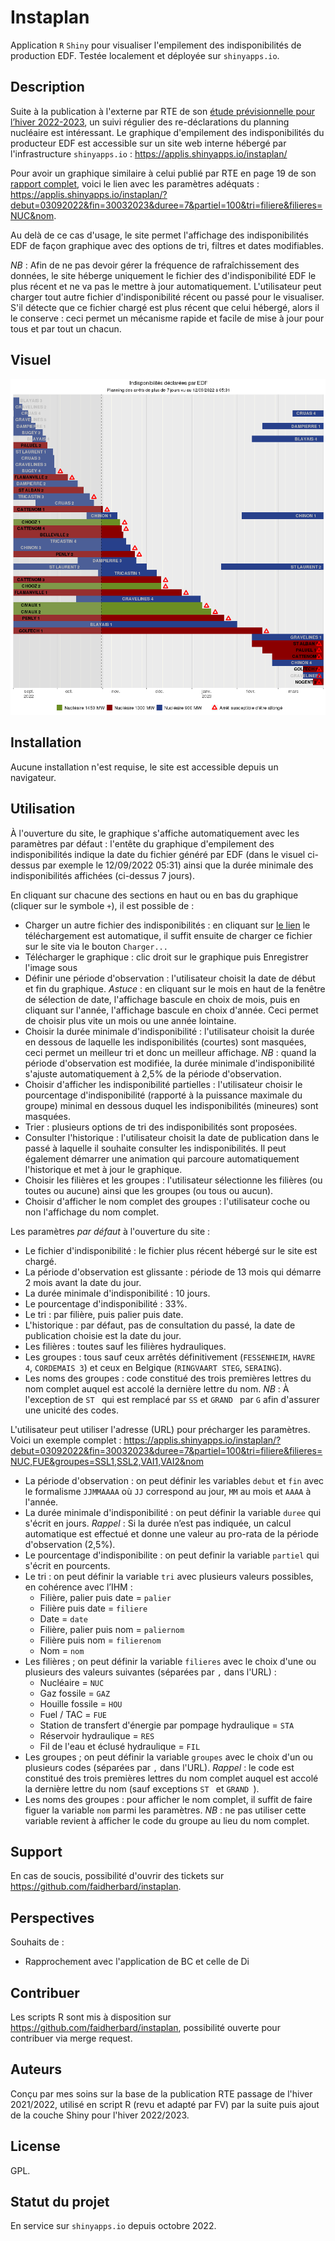 # Instaplan
Application `R` `Shiny` pour visualiser l'empilement des indisponibilités de production EDF. Testée localement et déployée sur `shinyapps.io`.

## Description
Suite à la publication à l'externe par RTE de son [étude prévisionnelle pour l’hiver 2022-2023](https://www.rte-france.com/actualites/previsions-systeme-electrique-hiver-2022-2023), un suivi régulier des re-déclarations du planning nucléaire est intéressant. Le graphique d'empilement des indisponibilités du producteur EDF est accessible sur un site web interne hébergé par l'infrastructure `shinyapps.io` : https://applis.shinyapps.io/instaplan/

Pour avoir un graphique similaire à celui publié par RTE en page 19 de son [rapport complet](https://assets.rte-france.com/prod/public/2022-09/Analyse%20passage%20hiver%202022-2023.pdf), voici le lien avec les paramètres adéquats : https://applis.shinyapps.io/instaplan/?debut=03092022&fin=30032023&duree=7&partiel=100&tri=filiere&filieres=NUC&nom.

Au delà de ce cas d'usage, le site permet l'affichage des indisponibilités EDF de façon graphique avec des options de tri, filtres et dates modifiables.

_NB_ : Afin de ne pas devoir gérer la fréquence de rafraîchissement des données, le site héberge uniquement le fichier des d'indisponibilité EDF le plus récent et ne va pas le mettre à jour automatiquement. L'utilisateur peut charger tout autre fichier d'indisponibilité récent ou passé pour le visualiser. S'il détecte que ce fichier chargé est plus récent que celui hébergé, alors il le conserve : ceci permet un mécanisme rapide et facile de mise à jour pour tous et par tout un chacun.

## Visuel
![](./image.png)

## Installation
Aucune installation n'est requise, le site est accessible depuis un navigateur.

## Utilisation
À l'ouverture du site, le graphique s'affiche automatiquement avec les paramètres par défaut : l'entête du graphique d'empilement des indisponibilités indique la date du fichier généré par EDF (dans le visuel ci-dessus par exemple le 12/09/2022 05:31) ainsi que la durée minimale des indisponibilités affichées (ci-dessus 7 jours).

En cliquant sur chacune des sections en haut ou en bas du graphique (cliquer sur le symbole `+`), il est possible de :

- Charger un autre fichier des indisponibilités : en cliquant sur [le lien](https://www.edf.fr/doaat/export/light/csv) le téléchargement est automatique, il suffit ensuite de charger ce fichier sur le site via le bouton `Charger...`
- Télécharger le graphique : clic droit sur le graphique puis Enregistrer l'image sous
- Définir une période d'observation : l'utilisateur choisit la date de début et fin du graphique. _Astuce_ : en cliquant sur le mois en haut de la fenêtre de sélection de date, l'affichage bascule en choix de mois, puis en cliquant sur l'année, l'affichage bascule en choix d'année. Ceci permet de choisir plus vite un mois ou une année lointaine.
- Choisir la durée minimale d'indisponibilité : l'utilisateur choisit la durée en dessous de laquelle les indisponibilités (courtes) sont masquées, ceci permet un meilleur tri et donc un meilleur affichage. _NB_ : quand la période d'observation est modifiée, la durée minimale d'indisponibilité s'ajuste automatiquement à 2,5% de la période d'observation.
- Choisir d'afficher les indisponibilité partielles : l'utilisateur choisir le pourcentage d'indisponibilité (rapporté à la puissance maximale du groupe) minimal en dessous duquel les indisponibilités (mineures) sont masquées.
- Trier : plusieurs options de tri des indisponibilités sont proposées.
- Consulter l'historique : l'utilisateur choisit la date de publication dans le passé à laquelle il souhaite consulter les indisponibilités. Il peut également démarrer une animation qui parcoure automatiquement l'historique et met à jour le graphique.
- Choisir les filières et les groupes : l'utilisateur sélectionne les filières (ou toutes ou aucune) ainsi que les groupes (ou tous ou aucun).
- Choisir d'afficher le nom complet des groupes : l'utilisateur coche ou non l'affichage du nom complet.

Les paramètres _par défaut_ à l'ouverture du site :

- Le fichier d'indisponibilité : le fichier plus récent hébergé sur le site est chargé.
- La période d'observation est glissante : période de 13 mois qui démarre 2 mois avant la date du jour.
- La durée minimale d'indisponibilité : 10 jours.
- Le pourcentage d'indisponibilité : 33%.
- Le tri : par filière, puis palier puis date.
- L'historique : par défaut, pas de consultation du passé, la date de publication choisie est la date du jour.
- Les filières : toutes sauf les filières hydrauliques.
- Les groupes : tous sauf ceux arrêtés définitivement (`FESSENHEIM`, `HAVRE 4`, `CORDEMAIS 3`) et ceux en Belgique (`RINGVAART STEG`, `SERAING`).
- Les noms des groupes : code constitué des trois premières lettres du nom complet auquel est accolé la dernière lettre du nom. _NB_ : À l'exception de `ST ` qui est remplacé par `SS` et `GRAND ` par `G` afin d'assurer une unicité des codes.

L'utilisateur peut utiliser l'adresse (URL) pour précharger les paramètres. Voici un exemple complet : https://applis.shinyapps.io/instaplan/?debut=03092022&fin=30032023&duree=7&partiel=100&tri=filiere&filieres=NUC,FUE&groupes=SSL1,SSL2,VAI1,VAI2&nom

- La période d'observation : on peut définir les variables `debut` et `fin` avec le formalisme `JJMMAAAA` où `JJ` correspond au jour, `MM` au mois et `AAAA` à l'année.
- La durée minimale d'indisponibilité : on peut définir la variable `duree` qui s'écrit en jours. _Rappel_ : Si la durée n’est pas indiquée, un calcul automatique est effectué et donne une valeur au pro-rata de la période d'observation (2,5%).
- Le pourcentage d'indisponibilite : on peut definir la variable `partiel` qui s'écrit en pourcents. 
- Le tri : on peut définir la variable `tri` avec plusieurs valeurs possibles, en cohérence avec l’IHM :
    - Filière, palier puis date = `palier`
    - Filière puis date = `filiere`
    - Date = `date`
    - Filière, palier puis nom = `paliernom`
    - Filière puis nom = `filierenom`
    - Nom = `nom`
- Les filières ; on peut définir la variable `filieres` avec le choix d'une ou plusieurs des valeurs suivantes (séparées par `,` dans l'URL) :
    - Nucléaire = `NUC`
    - Gaz fossile = `GAZ`
    - Houille fossile = `HOU`
    - Fuel / TAC = `FUE`
    - Station de transfert d'énergie par pompage hydraulique = `STA`
    - Réservoir hydraulique = `RES`
    - Fil de l'eau et éclusé hydraulique = `FIL`
- Les groupes ; on peut définir la variable `groupes` avec le choix d'un ou plusieurs codes (séparées par `,` dans l'URL). _Rappel_ : le code est constitué des trois premières lettres du nom complet auquel est accolé la dernière lettre du nom (sauf exceptions `ST ` et `GRAND `).
- Les noms des groupes : pour afficher le nom complet, il suffit de faire figuer la variable `nom` parmi les paramètres. _NB_ : ne pas utiliser cette variable revient à afficher le code du groupe au lieu du nom complet.

## Support
En cas de soucis, possibilité d'ouvrir des tickets sur https://github.com/faidherbard/instaplan.

## Perspectives
Souhaits de :

- Rapprochement avec l'application de BC et celle de Di

## Contribuer
Les scripts R sont mis à disposition sur https://github.com/faidherbard/instaplan, possibilité ouverte pour contribuer via merge request.

## Auteurs
Conçu par mes soins sur la base de la publication RTE passage de l'hiver 2021/2022, utilisé en script R (revu et adapté par FV) par la suite puis ajout de la couche Shiny pour l'hiver 2022/2023. 

## License
GPL.

## Statut du projet
En service sur `shinyapps.io` depuis octobre 2022.
